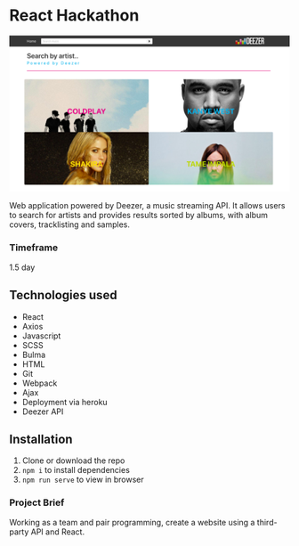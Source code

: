 # React Hackathon

![Homepage](/readme-images/homepage.png)


Web application powered by Deezer, a music streaming API. It allows users to search for artists and provides results sorted by albums, with album covers, tracklisting and samples.

### Timeframe
1.5 day



## Technologies used

* React
* Axios
* Javascript
* SCSS
* Bulma
* HTML
* Git
* Webpack
* Ajax
* Deployment via heroku
* Deezer API


## Installation

1. Clone or download the repo
1. ``npm i`` to install dependencies
1. ``npm run serve`` to view in browser

### Project Brief

Working as a team and pair programming, create a website using a third-party API and React.

<!-- ## Overview

Initial goal: a website to display Albums

As a first instance, we created a website that when searching for an artist, it displays all the albums related to that search. This is the result of an axios request to deezer's API, using the search value as a query string.
We then





### Introduction


## Process


### Challenges


### Wins


## Future features -->
